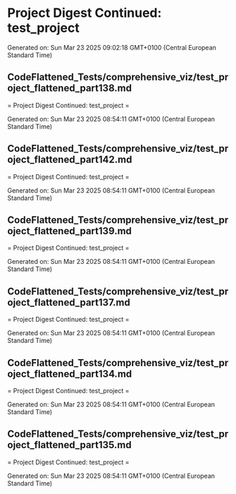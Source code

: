 # Project Digest Continued: test_project
Generated on: Sun Mar 23 2025 09:02:18 GMT+0100 (Central European Standard Time)


## CodeFlattened_Tests/comprehensive_viz/test_project_flattened_part138.md <a id="test_project_flattened_part138_md"></a>

= Project Digest Continued: test_project =

Generated on: Sun Mar 23 2025 08:54:11 GMT+0100 (Central European Standard Time)
## CodeFlattened_Tests/comprehensive_viz/test_project_flattened_part142.md <a id="test_project_flattened_part142_md"></a>

= Project Digest Continued: test_project =

Generated on: Sun Mar 23 2025 08:54:11 GMT+0100 (Central European Standard Time)
## CodeFlattened_Tests/comprehensive_viz/test_project_flattened_part139.md <a id="test_project_flattened_part139_md"></a>

= Project Digest Continued: test_project =

Generated on: Sun Mar 23 2025 08:54:11 GMT+0100 (Central European Standard Time)
## CodeFlattened_Tests/comprehensive_viz/test_project_flattened_part137.md <a id="test_project_flattened_part137_md"></a>

= Project Digest Continued: test_project =

Generated on: Sun Mar 23 2025 08:54:11 GMT+0100 (Central European Standard Time)
## CodeFlattened_Tests/comprehensive_viz/test_project_flattened_part134.md <a id="test_project_flattened_part134_md"></a>

= Project Digest Continued: test_project =

Generated on: Sun Mar 23 2025 08:54:11 GMT+0100 (Central European Standard Time)
## CodeFlattened_Tests/comprehensive_viz/test_project_flattened_part135.md <a id="test_project_flattened_part135_md"></a>

= Project Digest Continued: test_project =

Generated on: Sun Mar 23 2025 08:54:11 GMT+0100 (Central European Standard Time)